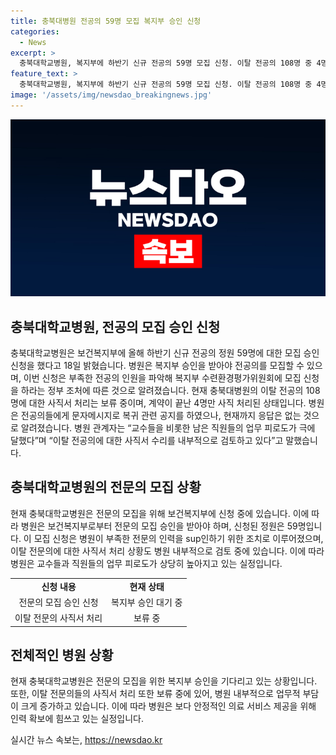 ```yaml
---
title: 충북대병원 전공의 59명 모집 복지부 승인 신청
categories:
  - News
excerpt: >
  충북대학교병원, 복지부에 하반기 신규 전공의 59명 모집 신청. 이탈 전공의 108명 중 4명만 사직 처리, 나머지는 보류. 병원 내부 피로도 증가로 사직 처리 여부 검토 중.
feature_text: >
  충북대학교병원, 복지부에 하반기 신규 전공의 59명 모집 신청. 이탈 전공의 108명 중 4명만 사직 처리, 나머지는 보류. 병원 내부 피로도 증가로 사직 처리 여부 검토 중.
image: '/assets/img/newsdao_breakingnews.jpg'
---
```


<p><img src="/assets/img/newsdao_breakingnews.jpg" alt="cryptoinkorea 속보" /></p>

<h2 data-ke-size="size26">충북대학교병원, 전공의 모집 승인 신청</h2>

<p data-ke-size="size16">충북대학교병원은 보건복지부에 올해 하반기 신규 전공의 정원 59명에 대한 모집 승인 신청을 했다고 18일 밝혔습니다. 병원은 복지부 승인을 받아야 전공의를 모집할 수 있으며, 이번 신청은 부족한 전공의 인원을 파악해 복지부 수련환경평가위원회에 모집 신청을 하라는 정부 조처에 따른 것으로 알려졌습니다. 현재 충북대병원의 이탈 전공의 108명에 대한 사직서 처리는 보류 중이며, 계약이 끝난 4명만 사직 처리된 상태입니다. 병원은 전공의들에게 문자메시지로 복귀 관련 공지를 하였으나, 현재까지 응답은 없는 것으로 알려졌습니다. 병원 관계자는 “교수들을 비롯한 남은 직원들의 업무 피로도가 극에 달했다”며 “이탈 전공의에 대한 사직서 수리를 내부적으로 검토하고 있다”고 말했습니다.</p>

<h2 data-ke-size="size26">충북대학교병원의 전문의 모집 상황</h2>

<p data-ke-size="size16">현재 충북대학교병원은 전문의 모집을 위해 보건복지부에 신청 중에 있습니다. 이에 따라 병원은 보건복지부로부터 전문의 모집 승인을 받아야 하며, 신청된 정원은 59명입니다. 이 모집 신청은 병원이 부족한 전문의 인력을 sup인하기 위한 조치로 이루어졌으며, 이탈 전문의에 대한 사직서 처리 상황도 병원 내부적으로 검토 중에 있습니다. 이에 따라 병원은 교수들과 직원들의 업무 피로도가 상당히 높아지고 있는 실정입니다.</p>

<table>
<tbody>
<tr>
<td style="text-align: center; height: 17px;"><b>신청 내용</b></td>
<td style="text-align: center; height: 17px;"><b>현재 상태</b></td>
</tr>
<tr>
<td style="text-align: center; height: 17px;">전문의 모집 승인 신청</td>
<td style="text-align: center; height: 17px;">복지부 승인 대기 중</td>
</tr>
<tr>
<td style="text-align: center; height: 17px;">이탈 전문의 사직서 처리</td>
<td style="text-align: center; height: 17px;">보류 중</td>
</tr>
</tbody>
</table>

<h2 data-ke-size="size26">전체적인 병원 상황</h2>

<p data-ke-size="size16">현재 충북대학교병원은 전문의 모집을 위한 복지부 승인을 기다리고 있는 상황입니다. 또한, 이탈 전문의들의 사직서 처리 또한 보류 중에 있어, 병원 내부적으로 업무적 부담이 크게 증가하고 있습니다. 이에 따라 병원은 보다 안정적인 의료 서비스 제공을 위해 인력 확보에 힘쓰고 있는 실정입니다.</p>
실시간 뉴스 속보는, <a href="https://newsdao.kr" rel="dofollow">https://newsdao.kr</a>


